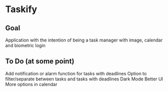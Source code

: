 # Taskify

## Goal

Application with the intention of being a task manager with image, calendar and biometric login

## To Do (at some point)

Add notification or alarm function for tasks with deadlines 
Option to filter/separate between tasks and tasks with deadlines
Dark Mode
Better UI
More options in calendar
